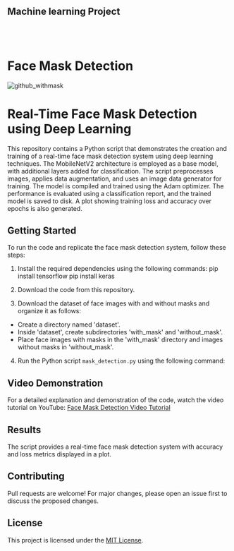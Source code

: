 <h2> Machine learning Project <h2><br>
<h1>Face Mask Detection </h1>
  
![github_withmask](https://github.com/SaikiranVoladri/ML-projects-/assets/87108573/ac35f0d4-65af-4b40-8801-639e4e2c0635)

# Real-Time Face Mask Detection using Deep Learning

This repository contains a Python script that demonstrates the creation and training of a real-time face mask detection system using deep learning techniques. The MobileNetV2 architecture is employed as a base model, with additional layers added for classification. The script preprocesses images, applies data augmentation, and uses an image data generator for training. The model is compiled and trained using the Adam optimizer. The performance is evaluated using a classification report, and the trained model is saved to disk. A plot showing training loss and accuracy over epochs is also generated.

## Getting Started

To run the code and replicate the face mask detection system, follow these steps:

1. Install the required dependencies using the following commands:
pip install tensorflow
pip install keras

2. Download the code from this repository.

3. Download the dataset of face images with and without masks and organize it as follows:
- Create a directory named 'dataset'.
- Inside 'dataset', create subdirectories 'with_mask' and 'without_mask'.
- Place face images with masks in the 'with_mask' directory and images without masks in 'without_mask'.

4. Run the Python script `mask_detection.py` using the following command:


## Video Demonstration

For a detailed explanation and demonstration of the code, watch the video tutorial on YouTube: [Face Mask Detection Video Tutorial](https://drive.google.com/file/d/1CFRpK13JQ6cgfhQUxDj8bWdUw1NfQiVd/view?usp=sharing)

## Results

The script provides a real-time face mask detection system with accuracy and loss metrics displayed in a plot.

## Contributing

Pull requests are welcome! For major changes, please open an issue first to discuss the proposed changes.

## License

This project is licensed under the [MIT License](LICENSE).

